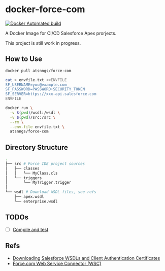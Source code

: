 docker-force-com
================


[![Docker Automated build](https://img.shields.io/docker/automated/atsnngs/force-com.svg?maxAge=2592000)](https://hub.docker.com/r/atsnngs/force-com/)


A Docker Image for CI/CD Salesforce Apex prorjects.

This project is still work in progress.

How to Use
----------

```sh
docker pull atsnngs/force-com

cat > envfile.txt <<ENVFILE
SF_USERNAME=you@example.com
SF_PASSWORD=PASSWORD+SECURITY_TOKEN
SF_SERVER=https://xxx-api.salesforce.com
ENVFILE

docker run \
  -v $(pwd)/wsdl:/wsdl \
  -v $(pwd)/src:/src \
  --rm \
  --env-file envfile.txt \
  atsnngs/force-com
```

Directory Structure
-------------------

```sh
.
├── src # Force IDE project sources
│   ├── classes
│   │   └── MyClass.cls
│   └── triggers
│       └── MyTrigger.trigger
│
└── wsdl # Download WSDL files, see refs
    ├── apex.wsdl
    └── enterprise.wsdl
```

TODOs
-----

- [ ] [Compile and test](https://developer.salesforce.com/docs/atlas.en-us.apexcode.meta/apexcode/sforce_api_calls_compileandtest.htm)

Refs
----

- [Downloading Salesforce WSDLs and Client Authentication Certificates](https://help.salesforce.com/HTViewHelpDoc?id=dev_wsdl.htm)
- [Force.com Web Service Connector (WSC)](https://github.com/forcedotcom/wsc)
